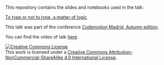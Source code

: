 This repository contains the slides and notebooks used in the talk: 

[To type or not to type, a matter of logic](https://docs.google.com/presentation/d/1_Flku7Iod5LFfWrNPQkdSzqJ_tFF8ekQIxC_OuaOMqo/edit?usp=sharing)

This talk was part of the conference [Codemotion Madrid, Autumn edition](https://events.codemotion.com/conferences/online/2021/online-tech-conference-spanish-edition-autumn).

You can find the video of talk [here]( https://talks.codemotion.com/tipar-o-no-tipar-una-cuestin-de-lgica?playlist=online-tech-conference-2021---spanish-ed-1).

<a rel="license" href="http://creativecommons.org/licenses/by-nc-sa/4.0/"><img alt="Creative Commons License" style="border-width:0" src="https://i.creativecommons.org/l/by-nc-sa/4.0/88x31.png" /></a><br />This work is licensed under a <a rel="license" href="http://creativecommons.org/licenses/by-nc-sa/4.0/">Creative Commons Attribution-NonCommercial-ShareAlike 4.0 International License</a>.
